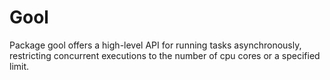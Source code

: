 # Gool

Package gool offers a high-level API for running tasks asynchronously, restricting concurrent executions to the number of cpu cores or a specified limit.
